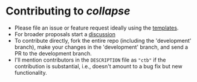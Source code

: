 # Contributing to *collapse*

- Please file an issue or feature request ideally using the [templates](https://github.com/SebKrantz/collapse/tree/development/.github/ISSUE_TEMPLATE).
- For broader proposals start a [discussion](https://github.com/SebKrantz/collapse/discussions)
- To contribute directly, fork the entire repo (including the 'development' branch), make your changes in the 'development' branch, and send a PR to the development branch.
- I'll mention contributors in the `DESCRIPTION` file as `"ctb"` if the contribution is substantial, i.e., doesn't amount to a bug fix but new functionality. 
